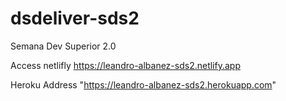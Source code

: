 # dsdeliver-sds2
Semana Dev Superior 2.0

Access netlifly
https://leandro-albanez-sds2.netlify.app

Heroku Address
"https://leandro-albanez-sds2.herokuapp.com"
